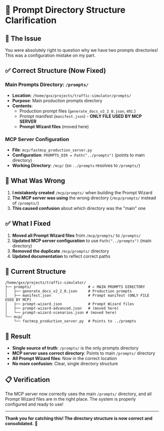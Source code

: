 # 📁 Prompt Directory Structure Clarification

## 🎯 The Issue

You were absolutely right to question why we have two prompts directories! This was a configuration mistake on my part.

## ✅ **Correct Structure (Now Fixed)**

### **Main Prompts Directory: `/prompts/`**
- **Location**: `/home/gxx/projects/traffic-simulator/prompts/`
- **Purpose**: Main production prompts directory
- **Contents**:
  - Production prompt files (`generate_docs_v2_2_0.json`, etc.)
  - Prompt manifest (`manifest.json`) - **ONLY FILE USED BY MCP SERVER**
  - **Prompt Wizard files** (moved here)

### **MCP Server Configuration**
- **File**: `mcp/fastmcp_production_server.py`
- **Configuration**: `PROMPTS_DIR = Path("../prompts")` (points to main directory)
- **Working Directory**: `/mcp/` (so `../prompts` resolves to `/prompts/`)

## 🔧 **What Was Wrong**

1. **I mistakenly created** `/mcp/prompts/` when building the Prompt Wizard
2. **The MCP server was using** the wrong directory (`/mcp/prompts/` instead of `/prompts/`)
3. **This caused confusion** about which directory was the "main" one

## ✅ **What I Fixed**

1. **Moved all Prompt Wizard files** from `/mcp/prompts/` to `/prompts/`
2. **Updated MCP server configuration** to use `Path("../prompts")` (main directory)
3. **Removed the duplicate** `/mcp/prompts/` directory
4. **Updated documentation** to reflect correct paths

## 🎯 **Current Structure**

```
/home/gxx/projects/traffic-simulator/
├── prompts/                          # ← MAIN PROMPTS DIRECTORY
│   ├── generate_docs_v2_2_0.json     # Production prompts
│   ├── manifest.json                 # Prompt manifest (ONLY FILE USED BY MCP)
│   ├── prompt-wizard.json            # Prompt Wizard files
│   ├── prompt-wizard-advanced.json   # (moved here)
│   └── prompt-wizard-scenarios.json # (moved here)
└── mcp/
    └── fastmcp_production_server.py  # Points to ../prompts
```

## 🚀 **Result**

- **Single source of truth**: `/prompts/` is the only prompts directory
- **MCP server uses correct directory**: Points to main `/prompts/` directory
- **All Prompt Wizard files**: Now in the correct location
- **No more confusion**: Clear, single directory structure

## 📋 **Verification**

The MCP server now correctly uses the main `/prompts/` directory, and all Prompt Wizard files are in the right place. The system is properly configured and ready to use!

---

**Thank you for catching this! The directory structure is now correct and consolidated.** 🎯
